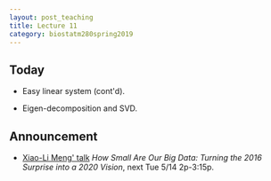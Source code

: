 ```yaml
---
layout: post_teaching
title: Lecture 11
category: biostatm280spring2019
---
```


## Today

* Easy linear system (cont'd).

* Eigen-decomposition and SVD.

## Announcement

* [Xiao-Li Meng' talk](https://www.biostat.ucla.edu/content/2pm-315pm-statbiostat-joint-seminar-how-small-are-our-big-data-turning-2016-surprise-2020) _How Small Are Our Big Data: Turning the 2016 Surprise into a 2020 Vision_, next Tue 5/14 2p-3:15p.

